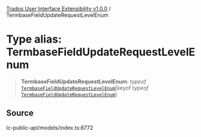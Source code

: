[Trados User Interface Extensibility v1.0.0](../wiki/globals) / TermbaseFieldUpdateRequestLevelEnum

# Type alias: TermbaseFieldUpdateRequestLevelEnum

> **TermbaseFieldUpdateRequestLevelEnum**: *typeof* [`TermbaseFieldUpdateRequestLevelEnum`](../wiki/Variable.TermbaseFieldUpdateRequestLevelEnum)\[keyof *typeof* [`TermbaseFieldUpdateRequestLevelEnum`](../wiki/Variable.TermbaseFieldUpdateRequestLevelEnum)\]

## Source

lc-public-api/models/index.ts:8772
